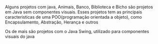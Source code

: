 Alguns projetos com java, Animais, Banco, Biblioteca e Bicho são projetos em Java sem componentes visuais.
Esses projetos tem as principais caracteristicas de uma POO(programação orientada a objeto), como
Encapsulamento, Abstração, Herança e outros

Os de mais são projetos com o Java Swing, utilizado para componentes visuais do java 
